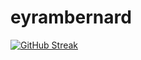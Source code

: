 # eyrambernard



[![GitHub Streak](https://github-readme-streak-stats-theta-lyart.vercel.app?user=eyrambernard300&theme=tokyonight&hide_border=true&card_width=500)](https://git.io/streak-stats)
